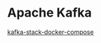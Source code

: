 # Apache Kafka

[kafka-stack-docker-compose](https://github.com/simplesteph/kafka-stack-docker-compose)